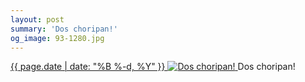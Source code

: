 ```yaml
---
layout: post
summary: 'Dos choripan!'
og_image: 93-1280.jpg
---
```


<p>
 <time>
  <a href="/93">
   {{ page.date | date: "%B %-d, %Y" }}
  </a>
 </time>
 <a href="/93">
  <img alt="Dos choripan!" sizes="(min-width: 700px) 50vw, calc(100vw - 2rem)" src="{{ site.assets_url }}/93-640.jpg" srcset="{{ site.assets_url }}/93-1280.jpg 1280w, {{ site.assets_url }}/93-960.jpg 960w, {{ site.assets_url }}/93-640.jpg 640w, {{ site.assets_url }}/93-320.jpg 320w"/>
 </a>
 <span>
  Dos choripan!
 </span>
</p>
